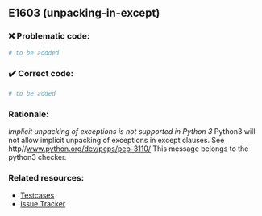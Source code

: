 ## E1603 (unpacking-in-except)

### :x: Problematic code:

```python
# to be addded
```

### :heavy_check_mark: Correct code:

```python
# to be added
```

### Rationale:

 *Implicit unpacking of exceptions is not supported in Python 3*
  Python3 will not allow implicit unpacking of exceptions in except clauses.
  See http//www.python.org/dev/peps/pep-3110/ This message belongs to the
  python3 checker.



### Related resources:

- [Testcases](#)
- [Issue Tracker](https://github.com/PyCQA/pylint/issues?q=is%3Aissue+%22unpacking-in-except%22+OR+%22E1603%22)
